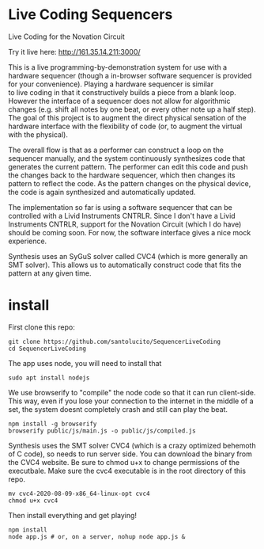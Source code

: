 # Live Coding Sequencers

Live Coding for the Novation Circuit

Try it live here: http://161.35.14.211:3000/

This is a live programming-by-demonstration system for use with a hardware sequencer (though a in-browser software sequencer is provided for your convenience). Playing a hardware sequencer is similar to live coding in that it constructively builds a piece from a blank loop. However the interface of a sequencer does not allow for algorithmic changes (e.g. shift all notes by one beat, or every other note up a half step). The goal of this project is to augment the direct physical sensation of the hardware interface with the flexibility of code (or, to augment the virtual with the physical).

The overall flow is that as a performer can construct a loop on the sequencer manually, and the system continuously synthesizes code that generates the current pattern. The performer can edit this code and push the changes back to the hardware sequencer, which then changes its pattern to reflect the code. As the pattern changes on the physical device, the code is again synthesized and automatically updated.

The implementation so far is using a software sequencer that can be controlled with a Livid Instruments CNTRLR. Since I don't have a Livid Instruments CNTRLR, support for the Novation Circuit (which I do have) should be coming soon. For now, the software interface gives a nice mock experience.

Synthesis uses an SyGuS solver called CVC4 (which is more generally an SMT solver). This allows us to automatically construct code that fits the pattern at any given time.

# install

First clone this repo:

    git clone https://github.com/santolucito/SequencerLiveCoding
    cd SequencerLiveCoding

The app uses node, you will need to install that

    sudo apt install nodejs

We use browserify to "compile" the node code so that it can run client-side. This way,
even if you lose your connection to the internet in the middle of a set, the system doesnt completely crash and still can play the beat.

    npm install -g browserify
    browserify public/js/main.js -o public/js/compiled.js

Synthesis uses the SMT solver CVC4 (which is a crazy optimized behemoth of C code), so needs to run server side. You can download the binary from the CVC4 website. Be sure to chmod u+x to change permissions of the executbale. Make sure the cvc4 executable is in the root directory of this repo.

    mv cvc4-2020-08-09-x86_64-linux-opt cvc4
    chmod u+x cvc4

Then install everything and get playing!

    npm install
    node app.js # or, on a server, nohup node app.js &

